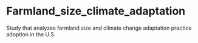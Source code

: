 # Farmland_size_climate_adaptation
Study that analyzes farmland size and climate change adaptation practice adoption in the U.S.

